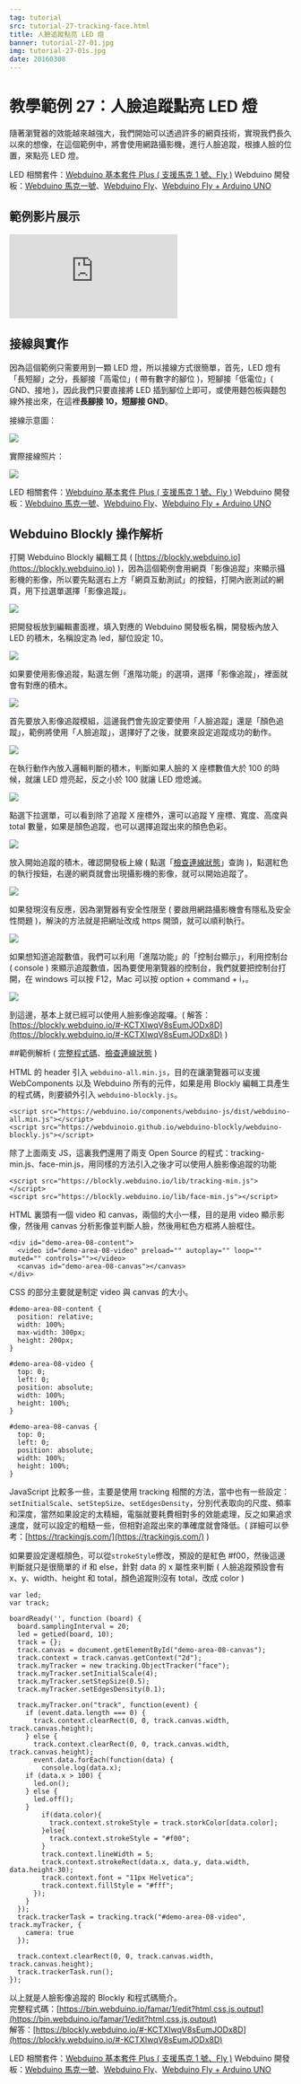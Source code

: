 ```yaml
---
tag: tutorial
src: tutorial-27-tracking-face.html
title: 人臉追蹤點亮 LED 燈
banner: tutorial-27-01.jpg
img: tutorial-27-01s.jpg
date: 20160308
---
```


<!-- @@master  = ../../_layout.html-->

<!-- @@block  =  meta-->

<title>教學範例 27：人臉追蹤點亮 LED 燈 :::: Webduino = Web × Arduino</title>

<meta name="description" content="隨著瀏覽器的效能越來越強大，我們開始可以透過許多的網頁技術，實現我們長久以來的想像，在這個範例中，將會使用網路攝影機，進行人臉追蹤，根據人臉的位置，來點亮 LED 燈。">

<meta itemprop="description" content="隨著瀏覽器的效能越來越強大，我們開始可以透過許多的網頁技術，實現我們長久以來的想像，在這個範例中，將會使用網路攝影機，進行人臉追蹤，根據人臉的位置，來點亮 LED 燈。">

<meta property="og:description" content="隨著瀏覽器的效能越來越強大，我們開始可以透過許多的網頁技術，實現我們長久以來的想像，在這個範例中，將會使用網路攝影機，進行人臉追蹤，根據人臉的位置，來點亮 LED 燈。">

<meta property="og:title" content="教學範例 27：人臉追蹤點亮 LED 燈" >

<meta property="og:url" content="https://webduino.io/tutorials/tutorial-27-tracking-face.html">

<meta property="og:image" content="https://webduino.io/img/tutorials/tutorial-27-01s.jpg">

<meta itemprop="image" content="https://webduino.io/img/tutorials/tutorial-27-01s.jpg">

<include src="../_include-tutorials.html"></include>

<!-- @@close-->

<!-- @@block  =  preAndNext-->

<include src="../_include-tutorials-content.html"></include>

<!-- @@close-->

<!-- @@block  =  tutorials-->

# 教學範例 27：人臉追蹤點亮 LED 燈

隨著瀏覽器的效能越來越強大，我們開始可以透過許多的網頁技術，實現我們長久以來的想像，在這個範例中，將會使用網路攝影機，進行人臉追蹤，根據人臉的位置，來點亮 LED 燈。

<div class="buy-this">
	<span>LED 相關套件：<a href="https://webduino.io/buy/webduino-package-plus.html" target="_blank">Webduino 基本套件 Plus ( 支援馬克 1 號、Fly )</a></span>
	<span>Webduino 開發板：<a href="https://webduino.io/buy/component-webduino-v1.html" target="_blank">Webduino 馬克一號</a>、<a href="https://webduino.io/buy/component-webduino-fly.html" target="_blank">Webduino Fly</a>、<a href="https://webduino.io/buy/component-webduino-uno-fly.html" target="_blank">Webduino Fly + Arduino UNO</a></span>
</div>

## 範例影片展示

<iframe class="youtube" src="https://www.youtube.com/embed/GxOh2Gv9GJA" frameborder="0" allowfullscreen></iframe>

## 接線與實作

因為這個範例只需要用到一顆 LED 燈，所以接線方式很簡單，首先，LED 燈有「長短腳」之分，長腳接「高電位」( 帶有數字的腳位 )，短腳接「低電位」( GND、接地 )，因此我們只要直接將 LED 插到腳位上即可，或使用麵包板與麵包線外接出來，在這裡**長腳接 10，短腳接 GND**。

接線示意圖：

![](../img/tutorials/tutorial-27-02.jpg)

實際接線照片：

![](../img/tutorials/tutorial-27-03.jpg)

<div class="buy-this">
	<span>LED 相關套件：<a href="https://webduino.io/buy/webduino-package-plus.html" target="_blank">Webduino 基本套件 Plus ( 支援馬克 1 號、Fly )</a></span>
	<span>Webduino 開發板：<a href="https://webduino.io/buy/component-webduino-v1.html" target="_blank">Webduino 馬克一號</a>、<a href="https://webduino.io/buy/component-webduino-fly.html" target="_blank">Webduino Fly</a>、<a href="https://webduino.io/buy/component-webduino-uno-fly.html" target="_blank">Webduino Fly + Arduino UNO</a></span>
</div>

## Webduino Blockly 操作解析

打開 Webduino Blockly 編輯工具 ( [https://blockly.webduino.io](https://blockly.webduino.io) )，因為這個範例會用網頁「影像追蹤」來顯示攝影機的影像，所以要先點選右上方「網頁互動測試」的按鈕，打開內嵌測試的網頁，用下拉選單選擇「影像追蹤」。

![](../img/tutorials/tutorial-27-04.jpg)

把開發板放到編輯畫面裡，填入對應的 Webduino 開發板名稱，開發板內放入 LED 的積木，名稱設定為 led，腳位設定 10。

![](../img/tutorials/tutorial-27-05.jpg)

如果要使用影像追蹤，點選左側「進階功能」的選項，選擇「影像追蹤」，裡面就會有對應的積木。

![](../img/tutorials/tutorial-27-06.jpg)

首先要放入影像追蹤模組，這邊我們會先設定要使用「人臉追蹤」還是「顏色追蹤」，範例將使用「人臉追蹤」，選擇好了之後，就要來設定追蹤成功的動作。

![](../img/tutorials/tutorial-27-07.jpg)

在執行動作內放入邏輯判斷的積木，判斷如果人臉的 X 座標數值大於 100 的時候，就讓 LED 燈亮起，反之小於 100 就讓 LED 燈熄滅。

![](../img/tutorials/tutorial-27-08.jpg)

點選下拉選單，可以看到除了追蹤 X 座標外，還可以追蹤 Y 座標、寬度、高度與 total 數量，如果是顏色追蹤，也可以選擇追蹤出來的顏色色彩。

![](../img/tutorials/tutorial-27-09.jpg)

放入開始追蹤的積木，確認開發板上線 ( 點選「[檢查連線狀態](https://webduino.io/device.html)」查詢 )，點選紅色的執行按鈕，右邊的網頁就會出現攝影機的影像，就可以開始追蹤了。

![](../img/tutorials/tutorial-27-10.jpg)

如果發現沒有反應，因為瀏覽器有安全性限至 ( 要啟用網路攝影機會有隱私及安全性問題 )，解決的方法就是把網址改成 https 開頭，就可以順利執行。

![](../img/tutorials/tutorial-27-11.jpg)

如果想知道追蹤數值，我們可以利用「進階功能」的「控制台顯示」，利用控制台 ( console ) 來顯示追蹤數值，因為要使用瀏覽器的控制台，我們就要把控制台打開，在 windows 可以按 F12，Mac 可以按 option + command + i，。

![](../img/tutorials/tutorial-27-12.jpg)

到這邊，基本上就已經可以使用人臉影像追蹤囉。( 解答：[https://blockly.webduino.io/#-KCTXIwqV8sEumJODx8D](https://blockly.webduino.io/#-KCTXIwqV8sEumJODx8D) )

##範例解析 ( [完整程式碼](https://bin.webduino.io/famar/1/edit?html,css,js,output)、[檢查連線狀態](https://webduino.io/device.html) )

HTML 的 header 引入 `webduino-all.min.js`，目的在讓瀏覽器可以支援 WebComponents 以及 Webduino 所有的元件，如果是用 Blockly 編輯工具產生的程式碼，則要額外引入 `webduino-blockly.js`。

	<script src="https://webduino.io/components/webduino-js/dist/webduino-all.min.js"></script>
	<script src="https://webduinoio.github.io/webduino-blockly/webduino-blockly.js"></script>

除了上面兩支 JS，這裏我們還用了兩支 Open Source 的程式：tracking-min.js、face-min.js，用同樣的方法引入之後才可以使用人臉影像追蹤的功能

	<script src="https://blockly.webduino.io/lib/tracking-min.js"></script>
	<script src="https://blockly.webduino.io/lib/face-min.js"></script>

HTML 裏頭有一個 video 和 canvas，兩個的大小一樣，目的是用 video 顯示影像，然後用 canvas 分析影像並判斷人臉，然後用紅色方框將人臉框住。

	<div id="demo-area-08-content">
	  <video id="demo-area-08-video" preload="" autoplay="" loop="" muted="" controls=""></video>
	  <canvas id="demo-area-08-canvas"></canvas>
	</div>

CSS 的部分主要就是制定 video 與 canvas 的大小。

	#demo-area-08-content {
	  position: relative;
	  width: 100%;
	  max-width: 300px;
	  height: 200px;
	}

	#demo-area-08-video {
	  top: 0;
	  left: 0;
	  position: absolute;
	  width: 100%;
	  height: 100%;
	}

	#demo-area-08-canvas {
	  top: 0;
	  left: 0;
	  position: absolute;
	  width: 100%;
	  height: 100%;
	}

JavaScript 比較多一些，主要是使用 tracking 相關的方法，當中也有一些設定：`setInitialScale`、`setStepSize`、`setEdgesDensity`，分別代表取向的尺度、頻率和深度，當然如果設定的太精細，電腦就要耗費相對多的效能處理，反之如果追求速度，就可以設定的粗糙一些，但相對追蹤出來的準確度就會降低。( 詳細可以參考：[https://trackingjs.com/](https://trackingjs.com/) )  

如果要設定邊框顏色，可以從`strokeStyle`修改，預設的是紅色 #f00，然後這邊判斷就只是很簡單的 if 和 else，針對 data 的 x 屬性來判斷 ( 人臉追蹤預設會有 x、y、width、height 和 total，顏色追蹤則沒有 total，改成 color )

	var led;
	var track;

	boardReady('', function (board) {
	  board.samplingInterval = 20;
	  led = getLed(board, 10);
	  track = {};
	  track.canvas = document.getElementById("demo-area-08-canvas");
	  track.context = track.canvas.getContext("2d");
	  track.myTracker = new tracking.ObjectTracker("face");
	  track.myTracker.setInitialScale(4);
	  track.myTracker.setStepSize(0.5);
	  track.myTracker.setEdgesDensity(0.1);

	  track.myTracker.on("track", function(event) {
	    if (event.data.length === 0) {
	      track.context.clearRect(0, 0, track.canvas.width, track.canvas.height);
	    } else {
	      track.context.clearRect(0, 0, track.canvas.width, track.canvas.height);
	      event.data.forEach(function(data) {
	        console.log(data.x);
	    if (data.x > 100) {
	      led.on();
	    } else {
	      led.off();
	    }
	        if(data.color){
	          track.context.strokeStyle = track.storkColor[data.color];
	        }else{
	          track.context.strokeStyle = "#f00";
	        }
	        track.context.lineWidth = 5;
	        track.context.strokeRect(data.x, data.y, data.width, data.height-30);
	        track.context.font = "11px Helvetica";
	        track.context.fillStyle = "#fff";
	      });
	    }
	  });
	  track.trackerTask = tracking.track("#demo-area-08-video", track.myTracker, {
	    camera: true
	  });

	  track.context.clearRect(0, 0, track.canvas.width, track.canvas.height);
	  track.trackerTask.run();
	});

以上就是人臉影像追蹤的 Blockly 和程式碼簡介。   
完整程式碼：[https://bin.webduino.io/famar/1/edit?html,css,js,output](https://bin.webduino.io/famar/1/edit?html,css,js,output)  
解答：[https://blockly.webduino.io/#-KCTXIwqV8sEumJODx8D](https://blockly.webduino.io/#-KCTXIwqV8sEumJODx8D)

<div class="buy-this">
	<span>LED 相關套件：<a href="https://webduino.io/buy/webduino-package-plus.html" target="_blank">Webduino 基本套件 Plus ( 支援馬克 1 號、Fly )</a></span>
	<span>Webduino 開發板：<a href="https://webduino.io/buy/component-webduino-v1.html" target="_blank">Webduino 馬克一號</a>、<a href="https://webduino.io/buy/component-webduino-fly.html" target="_blank">Webduino Fly</a>、<a href="https://webduino.io/buy/component-webduino-uno-fly.html" target="_blank">Webduino Fly + Arduino UNO</a></span>
</div>


<!-- @@close-->